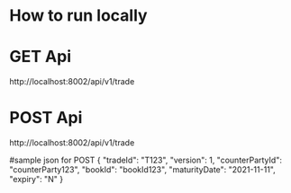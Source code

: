 # How to run locally

# GET Api
http://localhost:8002/api/v1/trade

# POST Api
http://localhost:8002/api/v1/trade

#sample json for POST
{
   "tradeId": "T123",
   "version": 1,
   "counterPartyId": "counterParty123",
   "bookId": "bookId123",
   "maturityDate": "2021-11-11",
   "expiry": "N"
}
